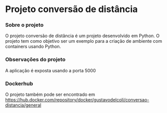 # Projeto conversão de distância
### Sobre o projeto
O projeto conversão de distância é um projeto desenvolvido em Python. O projeto tem como objetivo ser um exemplo para a criação de ambiente com containers usando Python.
### Observações do projeto
A aplicação é exposta usando a porta 5000

### Dockerhub
O projeto também pode ser encontrado em https://hub.docker.com/repository/docker/gustavodelcoli/conversao-distancia/general